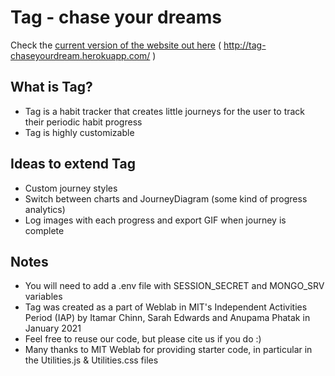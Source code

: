 # Tag - chase your dreams

Check the [current version of the website out here](http://tag-chaseyourdream.herokuapp.com/)
( http://tag-chaseyourdream.herokuapp.com/ )

## What is Tag?

- Tag is a habit tracker that creates little journeys for the user to track their periodic habit progress
- Tag is highly customizable

## Ideas to extend Tag

- Custom journey styles
- Switch between charts and JourneyDiagram (some kind of progress analytics)
- Log images with each progress and export GIF when journey is complete

## Notes

- You will need to add a .env file with SESSION_SECRET and MONGO_SRV variables
- Tag was created as a part of Weblab in MIT's Independent Activities Period (IAP) by Itamar Chinn, Sarah Edwards and Anupama Phatak in January 2021
- Feel free to reuse our code, but please cite us if you do :) 
- Many thanks to MIT Weblab for providing starter code, in particular in the Utilities.js & Utilities.css files
